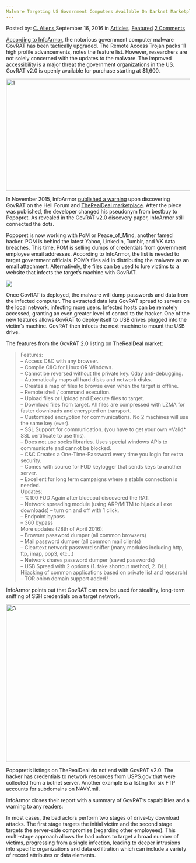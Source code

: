 ```yaml
---
Malware Targeting US Government Computers Available On Darknet Marketplaces
---
```

<article class="post-listing post-15462 post type-post status-publish format-standard has-post-thumbnail hentry category-deepdot-news tag-computers tag-darknet tag-government tag-malware tag-marketplaces tag-targeting">
    <div class="post-inner">
    <p class="post-meta">
    <span>Posted by: <a href="https://www.deepdotweb.com/author/caliens/" title="">C. Aliens </a></span>
    <span>September 16, 2016</span>
    <span>in <a href="https://www.deepdotweb.com/category/articles/" rel="category tag">Articles</a>, <a href="https://www.deepdotweb.com/category/deepdot-news/" rel="category tag">Featured</a></span>
    <span><a href="https://www.deepdotweb.com/2016/09/16/malware-targeting-us-government-computers-available-darknet-marketplaces/#comments">2 Comments</a></span>
    </p>
    <div class="clear"></div>
    <div class="entry">
    <p><a href="https://www.infoarmor.com/wp-content/uploads/2016/09/GovRat-2-FINAL2.pdf">According to InfoArmor</a>, the notorious government computer malware GovRAT has been tactically upgraded. The Remote Access Trojan packs 11 high profile advancements, notes the feature list. However, researchers are not solely concerned with the updates to the malware. The improved accessibility is a major threat the government organizations in the US. GovRAT v2.0 is openly available for purchase starting at $1,600.</p>
    <p><a href="https://www.deepdotweb.com/wp-content/uploads/2016/09/1.jpg"><img class="aligncenter size-full wp-image-15466" src="https://www.deepdotweb.com/wp-content/uploads/2016/09/1.jpg" alt="1" width="620" height="306" srcset="https://www.deepdotweb.com/wp-content/uploads/2016/09/1.jpg 620w, https://www.deepdotweb.com/wp-content/uploads/2016/09/1-300x148.jpg 300w" sizes="(max-width: 620px) 100vw, 620px"/></a></p>
    <p>In November 2015, InfoArmor <a href="https://www.infoarmor.com/wp-content/uploads/2016/04/Advanced_Persistent_Threats_Code_Signing.pdf">published a warning</a> upon discovering GovRAT on the Hell Forum and <a href="https://www.deepdotweb.com/marketplace-directory/listing/therealdeal-market/">TheRealDeal marketplace</a>. After the piece was published, the developer changed his pseudonym from bestbuy to Popopret. As revealed in the GovRAT v2.0 discovery paper, InfoArmor still connected the dots.</p>
    <p>Popopret is now working with PoM or Peace_of_Mind, another famed hacker. POM is behind the latest Yahoo, LinkedIn, Tumblr, and VK data breaches. This time, POM is selling dumps of credentials from government employee email addresses. According to InfoArmor, the list is needed to target government officials. POM’s files aid in distributing the malware as an email attachment. Alternatively, the files can be used to lure victims to a website that infects the target’s machine with GovRAT.</p>
    <p><img class="wp-image-15463 aligncenter" src="https://www.deepdotweb.com/wp-content/uploads/2016/09/word-image-25.png" srcset="https://www.deepdotweb.com/wp-content/uploads/2016/09/word-image-25.png 741w, https://www.deepdotweb.com/wp-content/uploads/2016/09/word-image-25-300x153.png 300w" sizes="(max-width: 741px) 100vw, 741px"/></p>
    <p>Once GovRAT is deployed, the malware will dump passwords and data from the infected computer. The extracted data lets GovRAT spread to servers on the local network, infecting more users. Infected hosts can be remotely accessed, granting an even greater level of control to the hacker. One of the new features allows GovRAT to deploy itself to USB drives plugged into the victim&#8217;s machine. GovRAT then infects the next machine to mount the USB drive.</p>
    <p>The features from the GovRAT 2.0 listing on TheRealDeal market:</p>
    <blockquote><p>Features:<br/>
    &#8211; Access C&amp;C with any browser.<br/>
    &#8211; Compile C&amp;C for Linux OR Windows.<br/>
    &#8211; Cannot be reversed without the private key. 0day anti-debugging.<br/>
    &#8211; Automatically maps all hard disks and network disks.<br/>
    &#8211; Creates a map of files to browse even when the target is offline.<br/>
    &#8211; Remote shell / command execution.<br/>
    &#8211; Upload files or Upload and Execute files to target.<br/>
    &#8211; Download files from target. All files are compressed with LZMA for faster downloads and encrypted on transport.<br/>
    &#8211; Customized encryption for communications. No 2 machines will use the same key (ever).<br/>
    &#8211; SSL Support for communication. (you have to get your own *Valid* SSL certificate to use this).<br/>
    &#8211; Does not use socks libraries. Uses special windows APIs to communicate and cannot be blocked.<br/>
    &#8211; C&amp;C Creates a One-Time-Password every time you login for extra security.<br/>
    &#8211; Comes with source for FUD keylogger that sends keys to another server.<br/>
    &#8211; Excellent for long term campaigns where a stable connection is needed.<br/>
    Updates:<br/>
    &#8211; %100 FUD Again after bluecoat discovered the RAT.<br/>
    &#8211; Network spreading module (using ARP/MITM to hijack all exe downloads) &#8211; turn on and off with 1 click.<br/>
    &#8211; Endpoint bypass<br/>
    &#8211; 360 bypass<br/>
    More updates (28th of April 2016):<br/>
    &#8211; Browser password dumper (all common browsers)<br/>
    &#8211; Mail password dumper (all common mail clients)<br/>
    &#8211; Cleartext network password sniffer (many modules including http, ftp, imap, pop3, etc&#8230;)<br/>
    &#8211; Network shares password dumper (saved passwords)<br/>
    &#8211; USB Spread with 2 options (1. fake shortcut method, 2. DLL Hijacking of common applications based on private list and research)<br/>
    &#8211; TOR onion domain support added !</p></blockquote>
    <p>InfoArmor points out that GovRAT can now be used for stealthy, long-term sniffing of SSH credentials on a target network.</p>
    <p><a href="https://www.deepdotweb.com/wp-content/uploads/2016/09/3.png"><img class="aligncenter size-full wp-image-15467" src="https://www.deepdotweb.com/wp-content/uploads/2016/09/3.png" alt="3" width="916" height="431" srcset="https://www.deepdotweb.com/wp-content/uploads/2016/09/3.png 916w, https://www.deepdotweb.com/wp-content/uploads/2016/09/3-300x141.png 300w" sizes="(max-width: 916px) 100vw, 916px"/></a></p>
    <p>Popopret’s listings on TheRealDeal do not end with GovRAT v2.0. The hacker has credentials to network resources from USPS.gov that were collected from a botnet server. Another example is a listing for six FTP accounts for subdomains on NAVY.mil.</p>
    <p>InfoArmor closes their report with a summary of GovRAT’s capabilities and a warning to any readers:</p>
    <p>In most cases, the bad actors perform two stages of drive-by download attacks. The first stage targets the initial victim and the second stage targets the server-side compromise (regarding other employees). This multi-stage approach allows the bad actors to target a broad number of victims, progressing from a single infection, leading to deeper intrusions into specific organizations and data exfiltration which can include a variety of record attributes or data elements.</p>
    </div>
    <span style="display:none"><a href="https://www.deepdotweb.com/tag/computers/" rel="tag">computers</a> <a href="https://www.deepdotweb.com/tag/darknet/" rel="tag">darknet</a> <a href="https://www.deepdotweb.com/tag/government/" rel="tag">government</a> <a href="https://www.deepdotweb.com/tag/malware/" rel="tag">malware</a> <a href="https://www.deepdotweb.com/tag/marketplaces/" rel="tag">marketplaces</a> <a href="https://www.deepdotweb.com/tag/targeting/" rel="tag">targeting</a></span> <span style="display:none" class="updated">2016-09-16</span>
    <div style="display:none" class="vcard author" itemprop="author" itemscope itemtype="http://schema.org/Person"><strong class="fn" itemprop="name"><a href="https://www.deepdotweb.com/author/caliens/" title="Posts by C. Aliens" rel="author">C. Aliens</a></strong></div>
    </div>
</article>

